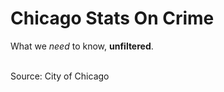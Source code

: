 # Chicago Stats On Crime</br>
What we <i>need</i> to know, <b>unfiltered</b>.



</br> Source: City of Chicago 
